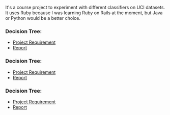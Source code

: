 It's a course project to experiment with different classifiers on UCI datasets.
It uses Ruby because I was learning Ruby on Rails at the moment, but Java or Python would be a better choice.

### Decision Tree:
- [Project Requirement](https://github.com/jjjj222/machine_learning/blob/master/doc/proj1.txt)
- [Report](https://github.com/jjjj222/machine_learning/blob/master/doc/project1_report.pdf)

### Decision Tree:
- [Project Requirement](https://github.com/jjjj222/machine_learning/blob/master/doc/proj2.html)
- [Report](https://github.com/jjjj222/machine_learning/blob/master/doc/project2_report.pdf)

### Decision Tree:
- [Project Requirement](https://github.com/jjjj222/machine_learning/blob/master/doc/proj3.html)
- [Report](https://github.com/jjjj222/machine_learning/blob/master/doc/project3_report.pdf)
